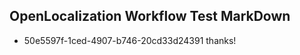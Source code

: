 ## OpenLocalization Workflow Test MarkDown
* 50e5597f-1ced-4907-b746-20cd33d24391 
thanks!

<!--HONumber=Mar16_HO5-->


